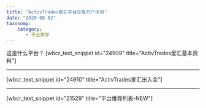 ```yaml
---
title: "ActivTrades爱汇平台交易开户评测"
date: "2020-08-02"
taxonomy:
    category: 
       - 平台推荐
---
```

这是什么平台？
[wbcr_text_snippet id="24909" title="ActivTrades爱汇基本资料"]

* * *

[wbcr_text_snippet id="24910" title="ActivTrades爱汇出入金"]

* * *

[wbcr_text_snippet id="21529" title="平台推荐列表-NEW"]
